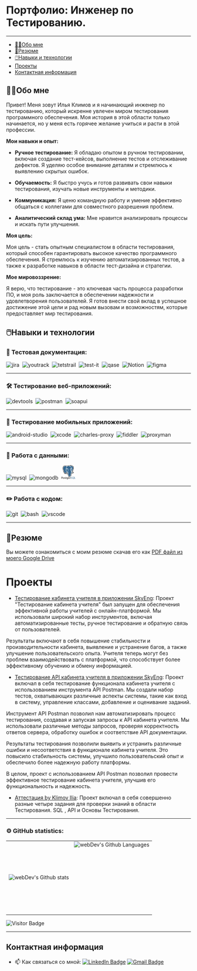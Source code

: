 # Портфолио: Инженер по Тестированию.
_______
- [👨‍💻Обо мне](#👨‍💻Обо-мне)
- [📃Резюме](#📃Резюме)
- [🖱️Навыки и технологии](#🖱️Навыки-и-технологии)
- [Проекты](#Проекты)
- [Контактная информация](#Контактная-информация)
 
  
## 👨‍💻Обо мне 


Привет! Меня зовут Илья Климов и я начинающий инженер по тестированию, который искренне увлечен миром тестирования программного обеспечения. Моя история в этой области только начинается, но у меня есть горячее желание учиться и расти в этой профессии.

**Мои навыки и опыт:**

- **Ручное тестирование:** Я обладаю опытом в ручном тестировании, включая создание тест-кейсов, выполнение тестов и отслеживание дефектов. Я уделяю особое внимание деталям и стремлюсь к выявлению скрытых ошибок.

- **Обучаемость:** Я быстро учусь и готов развивать свои навыки тестирования, изучать новые инструменты и методики.

- **Коммуникация:** Я ценю командную работу и умение эффективно общаться с коллегами для совместного разрешения проблем.

- **Аналитический склад ума:** Мне нравится анализировать процессы и искать пути улучшения.

**Моя цель:**

Моя цель - стать опытным специалистом в области тестирования, который способен гарантировать высокое качество программного обеспечения. Я стремлюсь к изучению автоматизированных тестов, а также к разработке навыков в области тест-дизайна и стратегии.

**Мое мировоззрение:**

Я верю, что тестирование - это ключевая часть процесса разработки ПО, и моя роль заключается в обеспечении надежности и удовлетворения пользователей. Я готов внести свой вклад в успешное достижение этой цели и рад новым вызовам и возможностям, которые предоставляет мир тестирования.


## 🖱️Навыки и технологии

### 📁 Тестовая документация:

<div>
  <img src="https://cdn.jsdelivr.net/gh/devicons/devicon/icons/jira/jira-original.svg" title="jira" alt="jira" width="40" height="40"/>&nbsp
  <img src="https://upload.wikimedia.org/wikipedia/commons/thumb/8/8d/YouTrack_Icon.svg/1024px-YouTrack_Icon.svg.png?20200803082248" title="youtrack" alt="youtrack" width="40" height="40"/>&nbsp
  <img src="https://codahosted.io/packs/21236/unversioned/assets/LOGO/ba1091c59bab89cd2fd0f289622731fe16113d7b00905abe64759c313a4b73b76c1b0426076ed76cb74752234c734131df46992d5b8b48fc13e264240e4f7119f736cfeb64df36ded54b5cbf6198b9cadedf18dd0cac5c7dbcd16e6336c29363cd1292ba" title="testrail" alt="tetstrail" width="40" height="40"/>&nbsp
  <img src="https://docs.testit.software/images/testit_logo_icon.png" title="test-it" alt="test-it" width="40" height="40"/>&nbsp
  <img src="https://luna1.co/eb0187.png" title="qase" alt="qase" width="40" height="40"/>&nbsp
  <img src="https://upload.wikimedia.org/wikipedia/commons/e/e9/Notion-logo.svg" title="Notion" alt="Notion" width="40" height="40"/>&nbsp;
  <img src="https://cdn.jsdelivr.net/gh/devicons/devicon/icons/figma/figma-original.svg" title="figma" alt="figma" width="40" height="40"/>&nbsp
</div>

---

### 🛠 Тестирование веб-приложений:

<div>
  <img src="https://d33wubrfki0l68.cloudfront.net/38b5c953a4667366685d55db55d057c86db1fc54/a0fdc/static/acae6b24d940347661ca901ea07f47c1/chrome-dev-logo-icon.png" title="devtools" alt="devtools" width="40" height="40"/>&nbsp
  <img src="https://seeklogo.com/images/P/postman-logo-0087CA0D15-seeklogo.com.png" title="postman" alt="postman" width="40" height="40"/>&nbsp
  <img src="https://static0.smartbear.co/smartbearbrand/media/images/home/soapui-icon.svg" title="soapui" alt="soapui" width="40" height="40"/>&nbsp
</div>

---

### 📱 Тестирование мобильных приложений:

<div>
  <img src="https://cdn.jsdelivr.net/gh/devicons/devicon/icons/androidstudio/androidstudio-original.svg" title="android-studio" alt="android-studio" width="40" height="40"/>&nbsp
  <img src="https://cdn.jsdelivr.net/gh/devicons/devicon/icons/xcode/xcode-original.svg" title="xcode" alt="xcode" width="40" height="40"/>&nbsp
  <img src="https://cdn.icon-icons.com/icons2/3053/PNG/512/charles_proxy_macos_bigsur_icon_190302.png" title="charles-proxy" alt="charles-proxy" width="40" height="40"/>&nbsp
  <img src="https://www.megaleechers.com/storage/Fiddler-Everywhere-Icon.png" title="fiddler" alt="fiddler" width="40" height="40"/>&nbsp
  <img src="https://pbs.twimg.com/profile_images/1589614420766126080/slAIVDtr_400x400.jpg" title="proxyman" alt="proxyman" width="40" height="40"/>&nbsp
</div>

---

### 💾 Работа с данными:

<div>
  <img src="https://cdn.jsdelivr.net/gh/devicons/devicon/icons/mysql/mysql-original.svg" title="mysql" alt="mysql" width="40" height="40"/>&nbsp
  <img src="https://cdn.jsdelivr.net/gh/devicons/devicon/icons/mongodb/mongodb-original.svg" title="mongodb" alt="mongodb" width="40" height="40"/>&nbsp
  <img src="https://github.com/devicons/devicon/blob/master/icons/postgresql/postgresql-original-wordmark.svg" title="postgresql" alt="postgresql" width="40" height="40"/>&nbsp;
</div>

---

### ✏️ Работа с кодом:

<div>
  <img src="https://cdn.jsdelivr.net/gh/devicons/devicon/icons/git/git-original.svg" title="git" alt="git" width="40" height="40"/>&nbsp
  <img src="https://upload.wikimedia.org/wikipedia/commons/thumb/4/4b/Bash_Logo_Colored.svg/1024px-Bash_Logo_Colored.svg.png?20180723054350" title="bash" alt="bash" width="40" height="40"/>&nbsp
  <img src="https://cdn.jsdelivr.net/gh/devicons/devicon/icons/vscode/vscode-original.svg" title="vscode" alt="vscode" width="40" height="40"/>&nbsp
  
</div>

---

## 📃Резюме

Вы можете ознакомиться с моим резюме скачав его как [PDF файл из моего Google Drive](https://drive.google.com/file/d/1qQEHtflEjE_vLxTcZoaw_dpGYw-fRz9f/view?usp=sharing)

# Проекты
- [Тестирование кабинета учителя в приложении SkyЕng](https://phrygian-condition-be6.notion.site/Sky-ng-8058d76335444be0b8c5daa580af8644?pvs=4): Проект "Тестирование кабинета учителя" был запущен для обеспечения эффективной работы учителей с онлайн-платформой. Мы использовали широкий набор инструментов, включая автоматизированные тесты, ручное тестирование и обратную связь от пользователей.

Результаты включают в себя повышение стабильности и производительности кабинета, выявление и устранение багов, а также улучшение пользовательского опыта. Учителя теперь могут без проблем взаимодействовать с платформой, что способствует более эффективному обучению и обмену информацией.
- [Тестирование API кабинета учителя в приложении SkyЕng](https://phrygian-condition-be6.notion.site/API-Sky-ng-6c7ad6d8dadb453ebcaab07874072625?pvs=4): Проект включал в себя тестирование функционала кабинета учителя с использованием инструмента API Postman. Мы создали набор тестов, охватывающих различные аспекты системы, такие как вход в систему, управление классами, добавление и оценивание заданий.

Инструмент API Postman позволил нам автоматизировать процесс тестирования, создавая и запуская запросы к API кабинета учителя. Мы использовали различные методы запросов, проверяя корректность ответов сервера, обработку ошибок и соответствие API документации.

Результаты тестирования позволили выявить и устранить различные ошибки и несоответствия в функционале кабинета учителя. Это повысило стабильность системы, улучшило пользовательский опыт и обеспечило более надежную работу платформы.

В целом, проект с использованием API Postman позволил провести эффективное тестирование кабинета учителя, улучшив его функциональность и надежность.
- [Аттестация by Klimov Ilia](https://phrygian-condition-be6.notion.site/by-Klimov-Ilia-84cdb38cc10542958ba80cabcb1934de?pvs=4):  Проект включал в себя совершенно разные четыре задания для проверки знаний в области Тестирования. SQL , API и Основы Тестирования.
  
---

### ⚙️ GitHub statistics:

<table>
  <tr>
    <td>
      <img align="left" src="http://github-readme-streak-stats.herokuapp.com?user=KlimTester&theme=dark&background=000000" alt="webDev's Github stats" />
    </td>
    <td>
      <img height="195px" align="right" alt="webDev's Github Languages" src="https://github-readme-stats-sigma-five.vercel.app/api/top-langs/?username=KlimTester&layout=compact&theme=vision-friendly-dark" />
    </td>
  </tr>
</table>

![Visitor Badge](https://visitor-badge.laobi.icu/badge?page_id=KlimTester)

---

## Контактная информация
- 📫 Как связаться со мной: [![LinkedIn Badge](https://img.shields.io/badge/-@ilia8klimov-blue?style=flat&logo=LinkedIn&logoColor=white)](https://www.linkedin.com/in/ilia8klimov/) [![Gmail Badge](https://img.shields.io/badge/-Gmail-red?style=flat&logo=Gmail&logoColor=white)](Klimov888ily@gmail.com)


